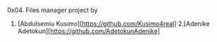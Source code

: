 0x04. Files manager project by 
1. [Abdulsemiu Kusimo][https://github.com/Kusimo4real]
2.[Adenike Adetokun][https://github.com/AdetokunAdenike]
